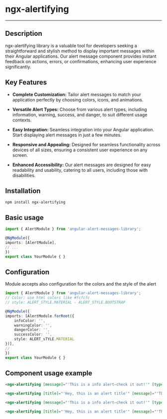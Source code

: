 # ngx-alertifying

---

## Description

ngx-alertifying library is a valuable tool for developers seeking a straightforward and stylish method to display important messages within their Angular applications. Our alert message component provides instant feedback on actions, errors, or confirmations, enhancing user experience significantly.

## Key Features

- **Complete Customization:** Tailor alert messages to match your application perfectly by choosing colors, icons, and animations.
  
- **Versatile Alert Types:** Choose from various alert types, including information, warning, success, and danger, to suit different usage contexts.

- **Easy Integration:** Seamless integration into your Angular application. Start displaying alert messages in just a few minutes.

- **Responsive and Appealing:** Designed for seamless functionality across devices of all sizes, ensuring a consistent user experience on any screen.

- **Enhanced Accessibility:** Our alert messages are designed for easy readability and usability, catering to all users, including those with disabilities.

## Installation

```
npm install ngx-alertifying
```

## Basic usage
```typescript
import { AlertModule } from 'angular-alert-messages-library';

@NgModule({
imports: [AlertModule],
// ...
})
export class YourModule { }
```

## Configuration
Module accepts also configuration for the colors and the style of the alert
```typescript
import { AlertModule } from 'angular-alert-messages-library';
// Color: use html colors like #fcfcfc
// style: ALERT_STYLE.MATERIAL - ALERT_STYLE.BOOTSTRAP

@NgModule({
imports: [AlertModule.forRoot({
    infoColor: '',  
    warningColor: '',
    dangerColor: '',
    successColor: '',
    style: ALERT_sTYLE.MATERIAL 
})],
//
})
export class YourModule { }
```

## Component usage example

```html
<ngx-alertifying [message]="'This is a info alert—check it out!'" [type]="typeInfo"></ngx-alertifying>

<ngx-alertifying [title]="'Hey, this is an alert title'" [message]="'This is a info alert—check it out!'" [type]="typeInfo"></ngx-alertifying>

<ngx-alertifying [message]="'This is a info alert—check it out!'" [type]="typeInfo" [showBackground]="true"></ngx-alertifying>

<ngx-alertifying [title]="'Hey, this is an alert title'" [message]="'This is a info alert—check it out!'" [type]="typeInfo" [showBackground]="true"></ngx-alertifying>

```
